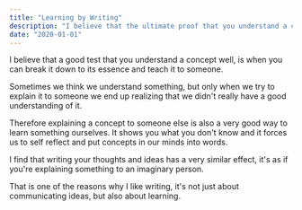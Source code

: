 ```yaml
---
title: "Learning by Writing"
description: "I believe that the ultimate proof that you understand a concept is when you can break it down to its essence and teach it to someone that's unfamiliar with it."
date: "2020-01-01"
---
```


<p>I believe that a good test that you understand a concept well, is when you can break it down to its essence and teach it to someone.</p>

<p>Sometimes we think we understand something, but only when we try to explain it to someone we end up realizing that we didn't really have a good understanding of it.</p>

<p>Therefore explaining a concept to someone else is also a very good way to learn something ourselves. It shows you what you don't know and it forces us to self reflect and put concepts in our minds into words.</p>

<p>I find that writing your thoughts and ideas has a very similar effect, it's as if you're explaining something to an imaginary person.</p>

That is one of the reasons why I like writing, it's not just about communicating ideas, but also about learning.
